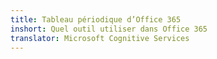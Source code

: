 ```yaml
---
title: Tableau périodique d’Office 365
inshort: Quel outil utiliser dans Office 365
translator: Microsoft Cognitive Services
---
```





